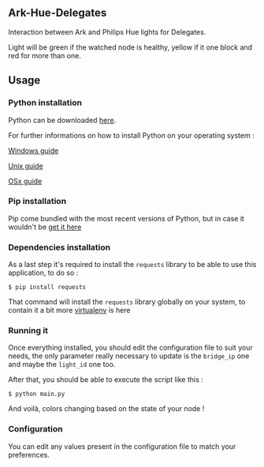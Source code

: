 ## Ark-Hue-Delegates
Interaction between Ark and Philips Hue lights for Delegates.

Light will be green if the watched node is healthy, yellow if it one block and red for more than one.

## Usage

### Python installation

Python can be downloaded [here](https://www.python.org/downloads/).

For further informations on how to install Python on your operating system : 

[Windows guide](https://docs.python.org/3/using/windows.html)

[Unix guide](https://docs.python.org/3/using/unix.html)

[OSx guide](https://docs.python.org/3/using/mac.html)

### Pip installation

Pip come bundled with the most recent versions of Python, but in case it wouldn't be [get it here](https://pip.pypa.io/en/stable/installing/)

### Dependencies installation

As a last step it's required to install the `requests` library to be able to use this application, to do so :

```
$ pip install requests
```

That command will install the `requests` library globally on your system, to contain it a bit more [virtualenv](https://virtualenv.pypa.io/en/latest/) is here

### Running it

Once everything installed, you should edit the configuration file to suit your needs, the only parameter really necessary to update is the `bridge_ip` one and maybe the `light_id` one too. 

After that, you should be able to execute the script like this : 

```
$ python main.py
```

And voilà, colors changing based on the state of your node !

### Configuration

You can edit any values present in the configuration file to match your preferences.